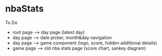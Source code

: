 # nbaStats
To Do
- root page --> day page (latest day)
- day page --> date picker, month&day navigation
- day page --> game component (logo, score, hidden additional details)
- game page --> old nba stats page (score chart, sankey diagram)

